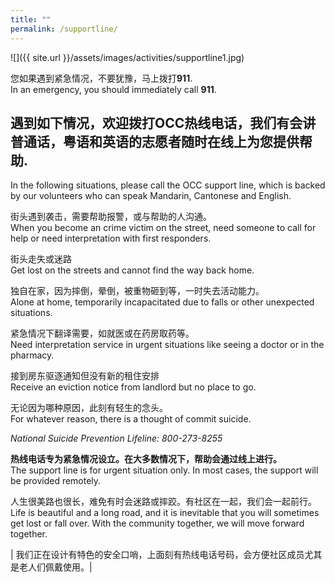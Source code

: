 ```yaml
---
title: ""
permalink: /supportline/
---
```


![]({{ site.url }}/assets/images/activities/supportline1.jpg)

您如果遇到紧急情况，不要犹豫，马上拨打**911**.  
In an emergency, you should immediately call **911**.    

## 遇到如下情况，欢迎拨打OCC热线电话，我们有会讲普通话，粤语和英语的志愿者随时在线上为您提供帮助.  
In the following situations, please call the OCC support line, which is backed by our volunteers who can speak Mandarin, Cantonese and English.  

街头遇到袭击，需要帮助报警，或与帮助的人沟通。  
When you become an crime victim on the street, need someone to call for help or need interpretation with first responders.  

街头走失或迷路  
Get lost on the streets and cannot find the way back home.  

独自在家，因为摔倒，晕倒，被重物砸到等，一时失去活动能力。  
Alone at home, temporarily incapacitated due to falls or other unexpected situations.  

紧急情况下翻译需要，如就医或在药房取药等。  
Need interpretation service in urgent situations like seeing a doctor or in the pharmacy.  

接到房东驱逐通知但没有新的租住安排  
Receive an eviction notice from landlord but no place to go.  

无论因为哪种原因，此刻有轻生的念头。  
For whatever reason, there is a thought of commit suicide.  

*National Suicide Prevention Lifeline: 800-273-8255*

**热线电话专为紧急情况设立。在大多数情况下，帮助会通过线上进行。**  
The support line is for urgent situation only. In most cases, the support will be provided remotely.  

人生很美路也很长，难免有时会迷路或摔跤。有社区在一起，我们会一起前行。  
Life is beautiful and a long road, and it is inevitable that you will sometimes get lost or fall over. With the community together, we will move forward together.  


| 我们正在设计有特色的安全口哨，上面刻有热线电话号码，会方便社区成员尤其是老人们佩戴使用。|

